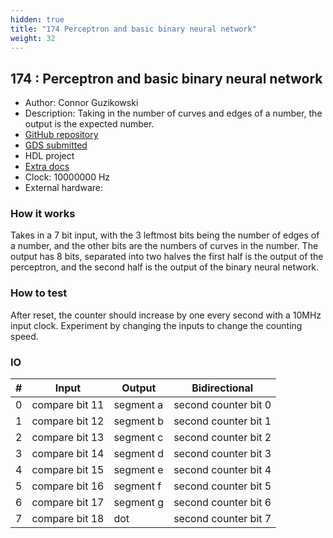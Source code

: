```yaml
---
hidden: true
title: "174 Perceptron and basic binary neural network"
weight: 32
---
```


## 174 : Perceptron and basic binary neural network

* Author: Connor Guzikowski
* Description: Taking in the number of curves and edges of a number, the output is the expected number.
* [GitHub repository](https://github.com/connorguzi/tt05-perceptron)
* [GDS submitted](https://github.com/connorguzi/tt05-perceptron/actions/runs/6752539232)
* HDL project
* [Extra docs]()
* Clock: 10000000 Hz
* External hardware: 



### How it works

Takes in a 7 bit input, with the 3 leftmost bits being the number of edges of a number, and the other bits are the numbers of curves in the number.
The output has 8 bits, separated into two halves the first half is the output of the perceptron, and the second half is the output of the binary neural network.


### How to test

After reset, the counter should increase by one every second with a 10MHz input clock.
Experiment by changing the inputs to change the counting speed.


### IO

| # | Input        | Output       | Bidirectional      |
|---|--------------|--------------| -------------------|
| 0 | compare bit 11  | segment a | second counter bit 0 |
| 1 | compare bit 12  | segment b | second counter bit 1 |
| 2 | compare bit 13  | segment c | second counter bit 2 |
| 3 | compare bit 14  | segment d | second counter bit 3 |
| 4 | compare bit 15  | segment e | second counter bit 4 |
| 5 | compare bit 16  | segment f | second counter bit 5 |
| 6 | compare bit 17  | segment g | second counter bit 6 |
| 7 | compare bit 18  | dot | second counter bit 7 |
